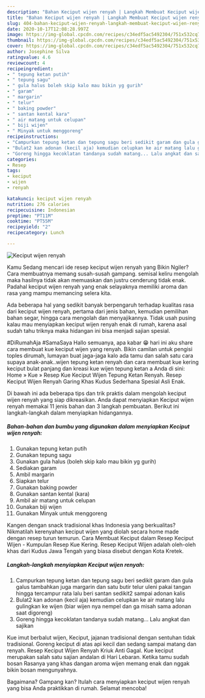 ```yaml
---
description: "Bahan Keciput wijen renyah | Langkah Membuat Keciput wijen renyah Yang Lezat"
title: "Bahan Keciput wijen renyah | Langkah Membuat Keciput wijen renyah Yang Lezat"
slug: 404-bahan-keciput-wijen-renyah-langkah-membuat-keciput-wijen-renyah-yang-lezat
date: 2020-10-17T12:08:28.997Z
image: https://img-global.cpcdn.com/recipes/c34edf5ac5492304/751x532cq70/keciput-wijen-renyah-foto-resep-utama.jpg
thumbnail: https://img-global.cpcdn.com/recipes/c34edf5ac5492304/751x532cq70/keciput-wijen-renyah-foto-resep-utama.jpg
cover: https://img-global.cpcdn.com/recipes/c34edf5ac5492304/751x532cq70/keciput-wijen-renyah-foto-resep-utama.jpg
author: Josephine Silva
ratingvalue: 4.6
reviewcount: 4
recipeingredient:
- " tepung ketan putih"
- " tepung sagu"
- " gula halus boleh skip kalo mau bikin yg gurih"
- " garam"
- " margarin"
- " telur"
- " baking powder"
- " santan kental kara"
- " air matang untuk celupan"
- " biji wijen"
- " Minyak untuk menggoreng"
recipeinstructions:
- "Campurkan tepung ketan dan tepung sagu beri sedikit garam dan gula galus tambahkan juga margarin dan satu butir telur uleni pakai tangan hingga tercampur rata lalu beri santan sedikit2 sampai adonan kalis"
- "Bulat2 kan adonan (kecil aja) kemudian celupkan ke air matang lalu gulingkan ke wijen (biar wijen nya nempel dan ga misah sama adonan saat digoreng)"
- "Goreng hingga kecoklatan tandanya sudah matang... Lalu angkat dan sajikan"
categories:
- Resep
tags:
- keciput
- wijen
- renyah

katakunci: keciput wijen renyah 
nutrition: 276 calories
recipecuisine: Indonesian
preptime: "PT11M"
cooktime: "PT55M"
recipeyield: "2"
recipecategory: Lunch

---
```



![Keciput wijen renyah](https://img-global.cpcdn.com/recipes/c34edf5ac5492304/751x532cq70/keciput-wijen-renyah-foto-resep-utama.jpg)

Kamu Sedang mencari ide resep keciput wijen renyah yang Bikin Ngiler? Cara membuatnya memang susah-susah gampang. semisal keliru mengolah maka hasilnya tidak akan memuaskan dan justru cenderung tidak enak. Padahal keciput wijen renyah yang enak selayaknya memiliki aroma dan rasa yang mampu memancing selera kita.

Ada beberapa hal yang sedikit banyak berpengaruh terhadap kualitas rasa dari keciput wijen renyah, pertama dari jenis bahan, kemudian pemilihan bahan segar, hingga cara mengolah dan menyajikannya. Tidak usah pusing kalau mau menyiapkan keciput wijen renyah enak di rumah, karena asal sudah tahu triknya maka hidangan ini bisa menjadi sajian spesial.

#DiRumahAja #SamaSaya Hallo semuanya, apa kabar 😁 hari ini aku share cara membuat kue keciput wijen yang renyah. Bikin camilan untuk pengisi toples dirumah, lumayan buat jaga-jaga kalo ada tamu dan salah satu cara supaya anak-anak..wijen tepung ketan renyah dan cara membuat kue kering keciput bulat panjang dan kreasi kue wijen tepung ketan a Anda di sini: Home » Kue » Resep Kue Keciput Wijen Tepung Ketan Renyah. Resep Keciput Wijen Renyah Garing Khas Kudus Sederhana Spesial Asli Enak.


Di bawah ini ada beberapa tips dan trik praktis dalam mengolah keciput wijen renyah yang siap dikreasikan. Anda dapat menyiapkan Keciput wijen renyah memakai 11 jenis bahan dan 3 langkah pembuatan. Berikut ini langkah-langkah dalam menyiapkan hidangannya.

<!--inarticleads1-->

##### Bahan-bahan dan bumbu yang digunakan dalam menyiapkan Keciput wijen renyah:

1. Gunakan  tepung ketan putih
1. Gunakan  tepung sagu
1. Gunakan  gula halus (boleh skip kalo mau bikin yg gurih)
1. Sediakan  garam
1. Ambil  margarin
1. Siapkan  telur
1. Gunakan  baking powder
1. Gunakan  santan kental (kara)
1. Ambil  air matang untuk celupan
1. Gunakan  biji wijen
1. Gunakan  Minyak untuk menggoreng


Kangen dengan snack tradisional khas Indonesia yang berkualitas? Nikmatilah kerenyahan keciput wijen yang diolah secara home made dengan resep turun temurun. Cara Membuat Keciput dalam Resep Keciput Wijen - Kumpulan Resep Kue Kering. Resep Keciput Wijen adalah oleh-oleh khas dari Kudus Jawa Tengah yang biasa disebut dengan Kota Kretek. 

<!--inarticleads2-->

##### Langkah-langkah menyiapkan Keciput wijen renyah:

1. Campurkan tepung ketan dan tepung sagu beri sedikit garam dan gula galus tambahkan juga margarin dan satu butir telur uleni pakai tangan hingga tercampur rata lalu beri santan sedikit2 sampai adonan kalis
1. Bulat2 kan adonan (kecil aja) kemudian celupkan ke air matang lalu gulingkan ke wijen (biar wijen nya nempel dan ga misah sama adonan saat digoreng)
1. Goreng hingga kecoklatan tandanya sudah matang... Lalu angkat dan sajikan


Kue imut berbalut wijen, Keciput, jajanan tradisional dengan sentuhan tidak tradisional. Goreng keciput di atas api kecil dan sedang sampai matang dan renyah. Resep Keciput Wijen Renyah Kriuk Anti Gagal. Kue keciput merupakan salah satu sajian andalan di Hari Lebaran. Ketika tamu sudah bosan Rasanya yang khas dangan aroma wijen memang enak dan nggak bikin bosan mengunyahnya. 

Bagaimana? Gampang kan? Itulah cara menyiapkan keciput wijen renyah yang bisa Anda praktikkan di rumah. Selamat mencoba!
